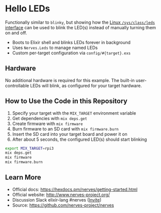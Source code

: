 # Hello LEDs

Functionally similar to `blinky`, but showing how the [Linux `/sys/class/leds` interface](https://elixir.bootlin.com/linux/v4.10/source/Documentation/leds/leds-class.txt)
can be used to blink the LED(s) instead of manually turning them on and off.

* Boots to Elixir shell and blinks LEDs forever in background
* Uses `Nerves.Leds` to manage named LEDs
* Custom per-target configuration via `config/#{target}.exs`

## Hardware

No additional hardware is required for this example.
The built-in user-controllable LEDs will blink, as configured for your target hardware.

## How to Use the Code in this Repository

1. Specify your target with the `MIX_TARGET` environment variable
2. Get dependencies with `mix deps.get`
3. Create firmware with `mix firmware`
4. Burn firmware to an SD card with `mix firmware.burn`
5. Insert the SD card into your target board and power it on
6. After about 5 seconds, the configured LED(s) should start blinking

``` bash
export MIX_TARGET=rpi3
mix deps.get
mix firmware
mix firmware.burn
```

## Learn More

* Official docs: https://hexdocs.pm/nerves/getting-started.html
* Official website: http://www.nerves-project.org/
* Discussion Slack elixir-lang #nerves ([Invite](https://elixir-slackin.herokuapp.com/))
* Source: https://github.com/nerves-project/nerves
